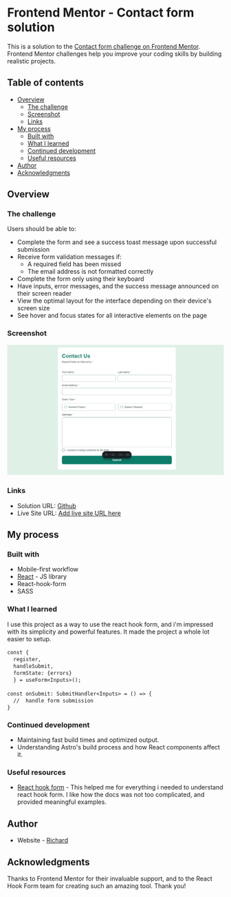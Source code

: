 # Frontend Mentor - Contact form solution

This is a solution to the [Contact form challenge on Frontend Mentor](https://www.frontendmentor.io/challenges/contact-form--G-hYlqKJj). Frontend Mentor challenges help you improve your coding skills by building realistic projects.

## Table of contents

- [Overview](#overview)
  - [The challenge](#the-challenge)
  - [Screenshot](#screenshot)
  - [Links](#links)
- [My process](#my-process)
  - [Built with](#built-with)
  - [What I learned](#what-i-learned)
  - [Continued development](#continued-development)
  - [Useful resources](#useful-resources)
- [Author](#author)
- [Acknowledgments](#acknowledgments)

## Overview

### The challenge

Users should be able to:

- Complete the form and see a success toast message upon successful submission
- Receive form validation messages if:
  - A required field has been missed
  - The email address is not formatted correctly
- Complete the form only using their keyboard
- Have inputs, error messages, and the success message announced on their screen reader
- View the optimal layout for the interface depending on their device's screen size
- See hover and focus states for all interactive elements on the page

### Screenshot

![Project Screenshot](./public/images/snapshot.png)

### Links

- Solution URL: [Github](https://github.com/ikennarichard/contact-us)
- Live Site URL: [Add live site URL here](https://your-live-site-url.com)

## My process

### Built with

- Mobile-first workflow
- [React](https://reactjs.org/) - JS library
- React-hook-form
- SASS

### What I learned

I use this project as a way to use the react hook form, and i'm impressed with its simplicity and powerful features. It made the project a whole lot easier to setup.

```tsx
const {
  register,
  handleSubmit,
  formState: {errors}
  } = useForm<Inputs>();

const onSubmit: SubmitHandler<Inputs> = () => {
  //  handle form submission
}
```

### Continued development

- Maintaining fast build times and optimized output.
- Understanding Astro's build process and how React components affect it.

### Useful resources

- [React hook form](https://react-hook-form.com) - This helped me for everything i needed to understand react hook form. I like how the docs was not too complicated, and provided meaningful examples.

## Author

- Website - [Richard](https://ikennarichard.vercel.app)

## Acknowledgments

Thanks to Frontend Mentor for their invaluable support, and to the React Hook Form team for creating such an amazing tool. Thank you!
